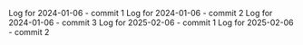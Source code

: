 Log for 2024-01-06 - commit 1
Log for 2024-01-06 - commit 2
Log for 2024-01-06 - commit 3
Log for 2025-02-06 - commit 1
Log for 2025-02-06 - commit 2
